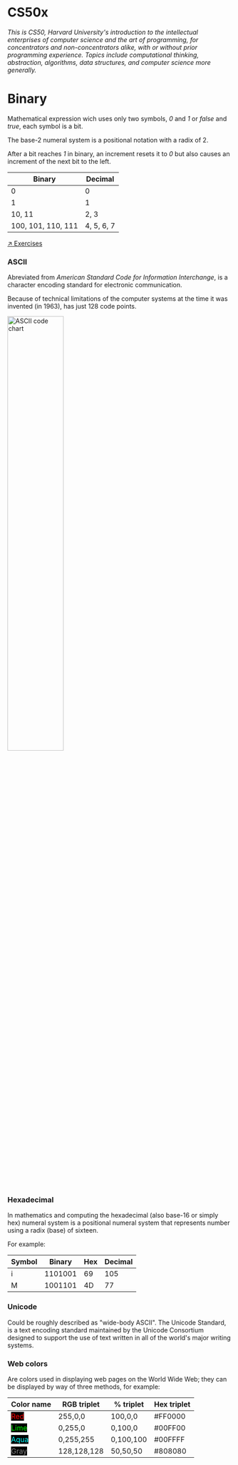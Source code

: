 # CS50x

*This is CS50, Harvard University's introduction to the intellectual enterprises of computer science and the art of programming, for concentrators and non-concentrators alike, with or without prior programming experience. Topics include computational thinking, abstraction, algorithms, data structures, and computer science more generally.*

# Binary

Mathematical expression wich uses only two symbols, *0* and *1* or *false* and *true*, each symbol is a bit.

The base-2 numeral system is a positional notation with a radix of 2.

After a bit reaches *1* in binary, an increment resets it to *0* but also causes an increment of the next bit to the left.

| Binary             | Decimal    |
| ------------------ | ---------- |
| 0                  | 0          |
| 1                  | 1          |
| 10, 11             | 2, 3       |
| 100, 101, 110, 111 | 4, 5, 6, 7 |

[↗ Exercises](./exercises.md#binary)

### ASCII

Abreviated from *American Standard Code for Information Interchange*, is a character encoding standard for electronic communication.

Because of technical limitations of the computer systems at the time it was invented (in 1963), has just 128 code points.

<img src="./images/ascii-chart.png" alt="ASCII code chart" width="50%">

### Hexadecimal

In mathematics and computing the hexadecimal (also base-16 or simply hex) numeral system is a positional numeral system that represents number using a radix (base) of sixteen.

For example:

| Symbol | Binary  | Hex | Decimal |
| ------ | ------- | --- | ------- |
| i      | 1101001 | 69  | 105     |
| M      | 1001101 | 4D  | 77      |

### Unicode

Could be roughly described as "wide-body ASCII". The Unicode Standard, is a text encoding standard maintained by the Unicode Consortium designed to support the use of text written in all of the world's major writing systems.

### Web colors

Are colors used in displaying web pages on the World Wide Web; they can be displayed by way of three methods, for example:

| Color name | RGB triplet | % triplet | Hex triplet |
| ---------- | ----------- | --------- | ----------- |
| <span style="background-color:black; color:red">Red</span> | 255,0,0 | 100,0,0 | #FF0000 |
| <span style="background-color:black; color:lime">Lime</span> | 0,255,0 | 0,100,0 | #00FF00 |
| <span style="background-color:black; color:aqua">Aqua</span> | 0,255,255 | 0,100,100 | #00FFFF |
| <span style="background-color:black; color:gray">Gray</span> | 128,128,128 | 50,50,50 | #808080 |